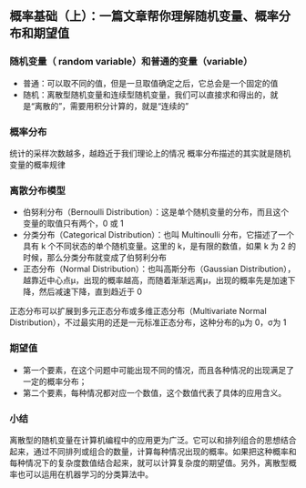 ## 概率基础（上）：一篇文章帮你理解随机变量、概率分布和期望值

### 随机变量（ random variable）和普通的变量（variable）
- 普通：可以取不同的值，但是一旦取值确定之后，它总会是一个固定的值
- 随机：离散型随机变量和连续型随机变量，我们可以直接求和得出的，就是“离散的”，需要用积分计算的，就是“连续的”

### 概率分布
统计的采样次数越多，越趋近于我们理论上的情况
概率分布描述的其实就是随机变量的概率规律

### 离散分布模型

- 伯努利分布（Bernoulli Distribution）：这是单个随机变量的分布，而且这个变量的取值只有两个，0 或 1
- 分类分布（Categorical Distribution）：也叫 Multinoulli 分布，它描述了一个具有 k 个不同状态的单个随机变量。这里的 k，是有限的数值，如果 k 为 2 的时候，那么分类分布就变成了伯努利分布
- 正态分布（Normal Distribution）：也叫高斯分布（Gaussian Distribution），越靠近中心点μ，出现的概率越高，而随着渐渐远离μ，出现的概率先是加速下降，然后减速下降，直到趋近于 0

正态分布可以扩展到多元正态分布或多维正态分布（Multivariate Normal Distribution），不过最实用的还是一元标准正态分布，这种分布的μ为 0，σ为 1

### 期望值
- 第一个要素，在这个问题中可能出现不同的情况，而且各种情况的出现满足了一定的概率分布；
- 第二个要素，每种情况都对应一个数值，这个数值代表了具体的应用含义。

### 小结

离散型的随机变量在计算机编程中的应用更为广泛。它可以和排列组合的思想结合起来，通过不同排列或组合的数量，计算每种情况出现的概率。如果把这种概率和每种情况下的复杂度数值结合起来，就可以计算复杂度的期望值。另外，离散型概率也可以运用在机器学习的分类算法中。